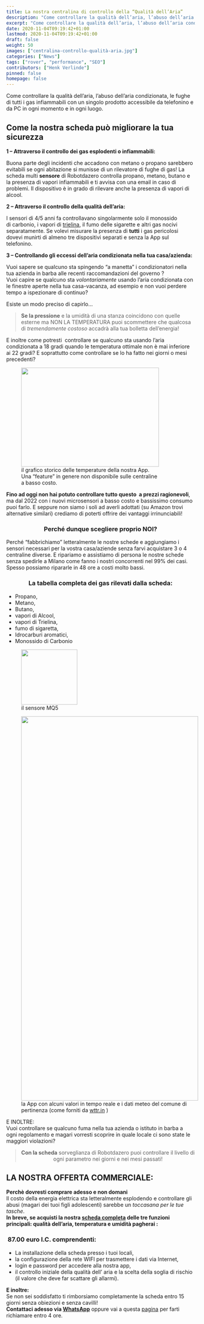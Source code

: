 ```yaml
---
title: La nostra centralina di controllo della “Qualità dell’Aria”
description: "Come controllare la qualità dell’aria, l’abuso dell’aria condizionata, le fughe di tutti i gas infiammabili con un singolo prodotto accessibile da telefonino e da PC in ogni momento e in ogni luogo."
excerpt: "Come controllare la qualità dell’aria, l’abuso dell’aria condizionata, le fughe di tutti i gas infiammabili con un singolo prodotto accessibile da telefonino e da PC in ogni momento e in ogni luogo."
date: 2020-11-04T09:19:42+01:00
lastmod: 2020-11-04T09:19:42+01:00
draft: false
weight: 50
images: ["centralina-controllo-qualità-aria.jpg"]
categories: ["News"]
tags: ["rover", "performance", "SEO"]
contributors: ["Henk Verlinde"]
pinned: false
homepage: false
---
```


Come controllare la qualità dell&#8217;aria, l&#8217;abuso dell&#8217;aria condizionata, le fughe di tutti i gas infiammabili con un singolo prodotto accessibile da telefonino e da PC in ogni momento e in ogni luogo.

## Come la nostra scheda può migliorare la tua sicurezza

**1 – Attraverso il controllo dei gas esplodenti o infiammabili:**

Buona parte degli incidenti che accadono con metano o propano sarebbero evitabili se ogni abitazione si munisse di un rilevatore di fughe di gas! La scheda multi **sensore** di Robotdazero controlla propano, metano, butano e la presenza di vapori infiammabili e ti avvisa con una email in caso di problemi. Il dispositivo è in grado di rilevare anche la presenza di vapori di alcool.

**2 &#8211; Attraverso il controllo della qualità dell&#8217;aria:**

I sensori di 4/5 anni fa controllavano singolarmente solo il monossido  
di carbonio, i vapori di [trielina][1], il fumo delle sigarette e altri gas nocivi separatamente. Se volevi misurare la presenza di **tutti** i gas pericolosi dovevi munirti di almeno tre dispositivi separati e senza la App sul telefonino.

**3 &#8211; Controllando gli eccessi dell&#8217;aria condizionata nella tua casa/azienda:**

Vuoi sapere se qualcuno sta spingendo &#8220;a manetta&#8221; i condizionatori nella tua azienda in barba alle recenti raccomandazioni del governo ?  
Vuoi capire se qualcuno sta _volontariamente_ usando l&#8217;aria condizionata con le finestre aperte nella tua casa-vacanza, ad esempio e non vuoi perdere tempo a ispezionare di continuo?

Esiste un modo preciso di capirlo&#8230;

> **Se la pressione** e la umidità di una stanza coincidono con quelle esterne ma NON LA TEMPERATURA puoi scommettere che qualcosa di _tremendamente costoso_ accadrà alla tua bolletta dell&#8217;energia!

E inoltre come potresti  controllare se qualcuno sta usando l&#8217;aria condizionata a 18 gradi quando le temperatura ottimale non è mai inferiore ai 22 gradi? E soprattutto come controllare se lo ha fatto nei giorni o mesi precedenti?

<figure id="attachment_3270" aria-describedby="caption-attachment-3270" style="width: 368px" class="wp-caption aligncenter"><img decoding="async" loading="lazy" class="wp-image-3270 size-full" src="https://www.robotdazero.it/wp-content/uploads/2022/09/104.png" alt="" width="368" height="264" srcset="https://www.robotdazero.it/wp-content/uploads/2022/09/104.png 368w, https://www.robotdazero.it/wp-content/uploads/2022/09/104-300x215.png 300w" sizes="(max-width: 368px) 100vw, 368px" /><figcaption id="caption-attachment-3270" class="wp-caption-text">il grafico storico delle temperature della nostra App. Una &#8220;feature&#8221; in genere non disponibile sulle centraline a basso costo.</figcaption></figure>

**Fino ad oggi non hai potuto controllare tutto questo  a prezzi ragionevoli**, ma dal 2022 con i nuovi microsensori a basso costo e bassissimo consumo puoi farlo. E seppure non siamo i soli ad averli adottati (su Amazon trovi alternative similari) crediamo di poterti offrire dei vantaggi irrinunciabili!

<h3 style="text-align: center;">
  <strong>Perché dunque scegliere proprio NOI?</strong>
</h3>

Perché &#8220;fabbrichiamo&#8221; letteralmente le nostre schede e aggiungiamo i sensori necessari per la vostra casa/aziende senza farvi acquistare 3 o 4 centraline diverse. E ripariamo e assistiamo di persona le nostre schede senza spedirle a Milano come fanno i nostri concorrenti nel 99% dei casi. Spesso possiamo ripararle in 48 ore a costi molto bassi.

<h3 style="text-align: center;">
  La tabella completa dei gas rilevati dalla scheda:
</h3>

  * Propano,
  * Metano,
  * Butano,
  * vapori di Alcool,
  * vapori di Trielina,
  * fumo di sigaretta,
  * Idrocarburi aromatici,
  * Monossido di Carbonio

<figure id="attachment_3264" aria-describedby="caption-attachment-3264" style="width: 150px" class="wp-caption aligncenter"><img decoding="async" loading="lazy" class="wp-image-3264 size-full" src="https://www.robotdazero.it/wp-content/uploads/2022/09/download.jpeg" alt="" width="150" height="147" /><figcaption id="caption-attachment-3264" class="wp-caption-text">il sensore MQ5</figcaption></figure>

<figure id="attachment_3267" aria-describedby="caption-attachment-3267" style="width: 473px" class="wp-caption aligncenter"><img decoding="async" loading="lazy" class="wp-image-3267 size-large" src="https://www.robotdazero.it/wp-content/uploads/2022/09/unnamed-473x1024.jpg" alt="" width="473" height="1024" srcset="https://www.robotdazero.it/wp-content/uploads/2022/09/unnamed-473x1024.jpg 473w, https://www.robotdazero.it/wp-content/uploads/2022/09/unnamed-600x1300.jpg 600w, https://www.robotdazero.it/wp-content/uploads/2022/09/unnamed-138x300.jpg 138w, https://www.robotdazero.it/wp-content/uploads/2022/09/unnamed-768x1664.jpg 768w, https://www.robotdazero.it/wp-content/uploads/2022/09/unnamed-709x1536.jpg 709w, https://www.robotdazero.it/wp-content/uploads/2022/09/unnamed-945x2048.jpg 945w, https://www.robotdazero.it/wp-content/uploads/2022/09/unnamed.jpg 1080w" sizes="(max-width: 473px) 100vw, 473px" /><figcaption id="caption-attachment-3267" class="wp-caption-text">la App con alcuni valori in tempo reale e i dati meteo del comune di pertinenza (come forniti da <a href="https://wttr.in/" target="_blank" rel="noopener">wttr.in</a> )</figcaption></figure>

E INOLTRE:  
Vuoi controllare se qualcuno fuma nella tua azienda o istituto in barba a ogni regolamento e magari vorresti scoprire in quale locale ci sono state le maggiori violazioni?

> <p style="text-align: center;">
>   <strong>Con la scheda</strong> sorveglianza di Robotdazero puoi controllare il livello di ogni parametro nei giorni e nei mesi passati!
> </p>

## LA NOSTRA OFFERTA COMMERCIALE:

**Perchè dovresti comprare adesso e non domani**  
Il costo della energia elettrica sta letteralmente esplodendo e controllare gli abusi (magari dei tuoi figli adolescenti) sarebbe un _toccasana per le tue tasche_.  
**In breve, se acquisti la nostra [scheda completa][2] delle tre funzioni principali: qualità dell&#8217;aria, temperatura e umidità pagherai :**

###  87.00 euro I.C. comprendenti:

  * La installazione della scheda presso i tuoi locali,
  * la configurazione della rete WIFI per trasmettere i dati via Internet,
  * login e password per accedere alla nostra app,
  * il controllo iniziale della qualità dell&#8217; aria e la scelta della soglia di rischio (il valore che deve far scattare gli allarmi).

**E inoltre:**  
Se non sei soddisfatto ti rimborsiamo completamente la scheda entro 15 giorni senza obiezioni e senza cavilli!  
**Contattaci adesso via [WhatsApp][3]** oppure vai a questa [pagina][4] per farti richiamare entro 4 ore.

 [1]: https://ilsalvagente.it/2016/11/09/agenti-cancerogeni-nella-lista-entra-anche-il-virus-hiv-e-la-trielina/
 [2]: https://www.robotdazero.it/prodotto/centralina-di-controllo-della-qualita-dellaria/
 [3]: https://wa.me/message/TE75GBWRWBCEM1
 [4]: https://www.robotdazero.it/book/